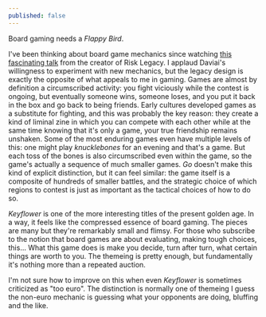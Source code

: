 ```yaml
---
published: false
---
```


Board gaming needs a *Flappy Bird*.

I've been thinking about board game mechanics since watching [this fascinating talk](http://vimeo.com/82383614) from the creator of Risk Legacy. I applaud Daviai's willingness to experiment with new mechanics, but the legacy design is exactly the opposite of what appeals to me in gaming. Games are almost by definition a circumscribed activity: you fight viciously while the contest is ongoing, but eventually someone wins, someone loses, and you put it back in the box and go back to being friends. Early cultures developed games as a substitute for fighting, and this was probably the key reason: they create a kind of liminal zine in which you can compete with each other while at the same time knowing that it's only a game, your true friendship remains unshaken. Some of the most enduring games even have multiple levels of this: one might play *knucklebones* for an evening and that's a game. But each toss of the bones is also circumscribed even within the game, so the game's actually a sequence of much smaller games. *Go* doesn't make this kind of explicit distinction, but it can feel similar: the game itself is a composite of hundreds of smaller battles, and the strategic choice of which regions to contest is just as important as the tactical choices of how to do so.

*Keyflower* is one of the more interesting titles of the present golden age. In a way, it feels like the compressed essence of board gaming. The pieces are many but they're remarkably small and flimsy. For those who subscribe to the notion that board games are about evaluating, making tough choices, this... What this game does is make you decide, turn after turn, what certain things are worth to you. The themeing is pretty enough, but fundamentally it's nothing more than a repeated auction.

I'm not sure how to improve on this when even *Keyflower* is sometimes criticized as "too euro". The distinction is normally one of themeing I guess the non-euro mechanic is guessing what your opponents are doing, bluffing and the like.